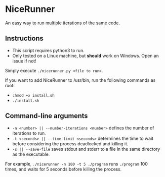 # NiceRunner
An easy way to run multiple iterations of the same code.

## Instructions

- This script requires python3 to run.
- Only tested on a Linux machine, but **should** work on Windows. Open an issue if not!

Simply execute `./nicerunner.py <file to run>`.

If you want to add NiceRunner to /usr/bin, run the following commands as root:
- `chmod +x install.sh`
- `./install.sh`

## Command-line arguments

- `-n <number> || --number-iterations <number>` defines the number of iterations to run.
- `-t <seconds> || --time-limit <seconds>` determines the time to wait before considering the process deadlocked and killing it.
- `-s || --save-file` saves stdout and stderr to a file in the same directory as the 
executable.

For example, `./nicerunner -n 100 -t 5 ./program` runs `./program` 100 times, and waits for 5 seconds before killing the process.
